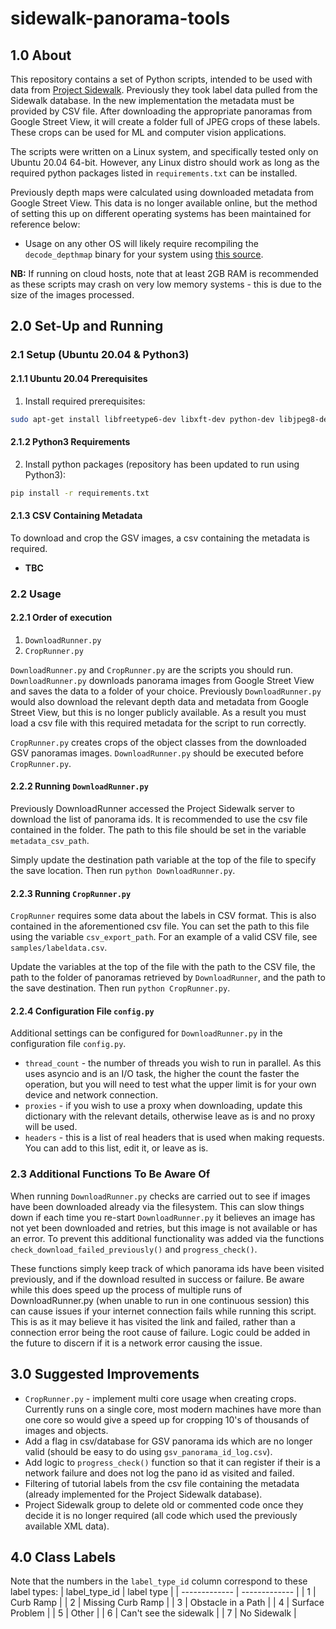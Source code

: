 # sidewalk-panorama-tools

## 1.0 About
This repository contains a set of Python scripts, intended to be used with data from [Project Sidewalk](https://github.com/ProjectSidewalk/SidewalkWebpage). Previously they took label data pulled from the Sidewalk database. In the new implementation the metadata must be provided by CSV file. After downloading the appropriate panoramas from Google Street View, it will create a folder full of JPEG crops of these labels. These crops can be used for ML and computer vision applications.

The scripts were written on a Linux system, and specifically tested only on Ubuntu 20.04 64-bit. However, any Linux distro should
work as long as the required python packages listed in `requirements.txt` can be installed. 

Previously depth maps were calculated using downloaded metadata from Google Street View. This data is no longer available online, but the method of setting this up on different operating systems has been maintained for reference below: 

* Usage on any other OS will likely require
recompiling the `decode_depthmap` binary for your system using [this source](https://github.com/jianxiongxiao/ProfXkit/blob/master/GoogleMapsScraper/decode_depthmap.cpp).

**NB:** If running on cloud hosts, note that at least 2GB RAM is recommended as these scripts may crash on very low memory systems - this is due to the size of the images processed.

## 2.0 Set-Up and Running 

### 2.1 Setup (Ubuntu 20.04 & Python3)

#### 2.1.1 Ubuntu 20.04 Prerequisites
1. Install required prerequisites:
```bash
sudo apt-get install libfreetype6-dev libxft-dev python-dev libjpeg8-dev libblas-dev liblapack-dev libatlas-base-dev gfortran python-tk
```

#### 2.1.2 Python3 Requirements
2. Install python packages (repository has been updated to run using Python3):
```bash
pip install -r requirements.txt
```

#### 2.1.3 CSV Containing Metadata

To download and crop the GSV images, a csv containing the metadata is required. 
* **TBC**

### 2.2 Usage

#### 2.2.1 Order of execution
1. `DownloadRunner.py`
2. `CropRunner.py`

`DownloadRunner.py` and `CropRunner.py` are the scripts you should run. `DownloadRunner.py` downloads panorama images
from Google Street View and saves the data to a folder of your choice. Previously `DownloadRunner.py` would also download the relevant depth data and metadata from Google Street View, but this is no longer publicly available. As a result you must load a csv file with this required metadata for the script to run correctly. 


`CropRunner.py` creates crops of the object classes from the downloaded GSV panoramas images. `DownloadRunner.py` 
should be executed before `CropRunner.py`.

#### 2.2.2 Running `DownloadRunner.py`

Previously DownloadRunner accessed the Project Sidewalk server to download the list of panorama ids. It is recommended to use the csv file contained in the folder. The path to this file should be set in the variable `metadata_csv_path`.

Simply update the destination path variable at the top of the file to specify the save location. Then run `python DownloadRunner.py`. 

#### 2.2.3 Running `CropRunner.py`

`CropRunner` requires some data about the labels in CSV format. This is also contained in the aforementioned csv file. You can set the path to this file using the variable `csv_export_path`. For an example of a valid CSV file, see `samples/labeldata.csv`.

Update the variables at the top of the file with the path to the CSV file, the path to the folder of panoramas retrieved by `DownloadRunner`,
and the path to the save destination. Then run `python CropRunner.py`.

#### 2.2.4 Configuration File `config.py`

Additional settings can be configured for `DownloadRunner.py` in the configuration file `config.py`. 

* `thread_count` - the number of threads you wish to run in parallel. As this uses asyncio and is an I/O task, the higher the count the faster the operation, but you will need to test what the upper limit is for your own device and network connection.
* `proxies` - if you wish to use a proxy when downloading, update this dictionary with the relevant details, otherwise leave as is and no proxy will be used. 
* `headers` - this is a list of real headers that is used when making requests. You can add to this list, edit it, or leave as is. 

### 2.3 Additional Functions To Be Aware Of

When running `DownloadRunner.py` checks are carried out to see if images have been downloaded already via the filesystem. This can slow things down if each time you re-start `DownloadRunner.py` it believes an image has not yet been downloaded and retries, but this image is not available or has an error. To prevent this additional functionality was added via the functions `check_download_failed_previously()` and `progress_check()`. 

These functions simply keep track of which panorama ids have been visited previously, and if the download resulted in success or failure. Be aware while this does speed up the process of multiple runs of DownloadRunner.py (when unable to run in one continuous session) this can cause issues if your internet connection fails while running this script. This is as it may believe it has visited the link and failed, rather than a connection error being the root cause of failure. Logic could be added in the future to discern if it is a network error causing the issue. 

## 3.0 Suggested Improvements

* `CropRunner.py` - implement multi core usage when creating crops. Currently runs on a single core, most modern machines
have more than one core so would give a speed up for cropping 10's of thousands of images and objects.
* Add a flag in csv/database for GSV panorama ids which are no longer valid (should be easy to do using `gsv_panorama_id_log.csv`).
* Add logic to `progress_check()` function so that it can register if their is a network failure and does not log the pano id as visited and failed. 
* Filtering of tutorial labels from the csv file containing the metadata (already implemented for the Project Sidewalk database).
* Project Sidewalk group to delete old or commented code once they decide it is no longer required (all code which used the previously available XML data).


## 4.0 Class Labels

Note that the numbers in the `label_type_id` column correspond to these label types:
| label_type_id  | label type |
| ------------- | ------------- |
| 1 | Curb Ramp |
| 2 | Missing Curb Ramp |
| 3 | Obstacle in a Path |
| 4 | Surface Problem |
| 5 | Other |
| 6 | Can't see the sidewalk |
| 7 | No Sidewalk |

